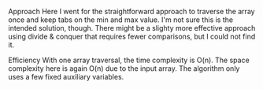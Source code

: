 Approach
Here I went for the straightforward approach to traverse the array once and keep tabs on the min and max value. 
I'm not sure this is the intended solution, though. 
There might be a slighty more effective approach using divide & conquer that requires fewer comparisons, but I could not find it.

Efficiency
With one array traversal, the time complexity is O(n). 
The space complexity here is again O(n) due to the input array. 
The algorithm only uses a few fixed auxiliary variables.